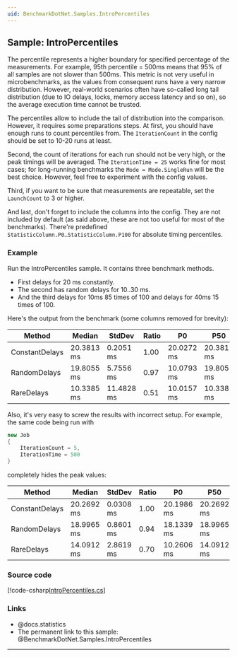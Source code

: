 ```yaml
---
uid: BenchmarkDotNet.Samples.IntroPercentiles
---
```


## Sample: IntroPercentiles

The percentile represents a higher boundary for specified percentage of the measurements.
For example, 95th percentile = 500ms means that 95% of all samples are not slower than 500ms.
This metric is not very useful in microbenchmarks, as the values from consequent runs have a very narrow distribution.
However, real-world scenarios often have so-called long tail distribution
  (due to IO delays, locks, memory access latency and so on), so the average execution time cannot be trusted.

The percentiles allow to include the tail of distribution into the comparison.
However, it requires some preparations steps.
At first, you should have enough runs to count percentiles from.
The `IterationCount` in the config should be set to 10-20 runs at least.  

Second, the count of iterations for each run should not be very high, or the peak timings will be averaged.
The `IterationTime = 25` works fine for most cases;
  for long-running benchmarks the `Mode = Mode.SingleRun` will be the best choice. 
However, feel free to experiment with the config values.

Third, if you want to be sure that measurements are repeatable, set the `LaunchCount` to 3 or higher.

And last, don't forget to include the columns into the config.
They are not included by default (as said above, these are not too useful for most of the benchmarks).
There're predefined `StatisticColumn.P0`..`StatisticColumn.P100` for absolute timing percentiles.

### Example

Run the IntroPercentiles sample. It contains three benchmark methods.

* First delays for 20 ms constantly.
* The second has random delays for 10..30 ms.
* And the third delays for 10ms 85 times of 100 and delays for 40ms 15 times of 100.

Here's the output from the benchmark (some columns removed for brevity):

|         Method |     Median |     StdDev | Ratio |         P0 |        P50 |        P80 |        P85 |        P95 |       P100 |
|--------------- |----------- |----------- |------ |----------- |----------- |----------- |----------- |----------- |----------- |
| ConstantDelays | 20.3813 ms |  0.2051 ms |  1.00 | 20.0272 ms | 20.3813 ms | 20.4895 ms | 20.4954 ms | 20.5869 ms | 21.1471 ms |
|   RandomDelays | 19.8055 ms |  5.7556 ms |  0.97 | 10.0793 ms | 19.8055 ms | 25.4173 ms | 26.5187 ms | 29.0313 ms | 29.4550 ms |
|     RareDelays | 10.3385 ms | 11.4828 ms |  0.51 | 10.0157 ms | 10.3385 ms | 10.5211 ms | 40.0560 ms | 40.3992 ms | 40.4674 ms |

Also, it's very easy to screw the results with incorrect setup. For example, the same code being run with

```cs
new Job
{
	IterationCount = 5,
	IterationTime = 500
}
```

completely hides the peak values:

|         Method |     Median |    StdDev | Ratio |         P0 |        P50 |        P80 |        P85 |        P95 |       P100 |
|--------------- |----------- |---------- |------ |----------- |----------- |----------- |----------- |----------- |----------- |
| ConstantDelays | 20.2692 ms | 0.0308 ms |  1.00 | 20.1986 ms | 20.2692 ms | 20.2843 ms | 20.2968 ms | 20.3097 ms | 20.3122 ms |
|   RandomDelays | 18.9965 ms | 0.8601 ms |  0.94 | 18.1339 ms | 18.9965 ms | 19.8126 ms | 19.8278 ms | 20.4485 ms | 20.9466 ms |
|     RareDelays | 14.0912 ms | 2.8619 ms |  0.70 | 10.2606 ms | 14.0912 ms | 15.7653 ms | 17.3862 ms | 18.6728 ms | 18.6940 ms |

### Source code

[!code-csharp[IntroPercentiles.cs](../../../samples/BenchmarkDotNet.Samples/IntroPercentiles.cs)]

### Links

* @docs.statistics
* The permanent link to this sample: @BenchmarkDotNet.Samples.IntroPercentiles

---
